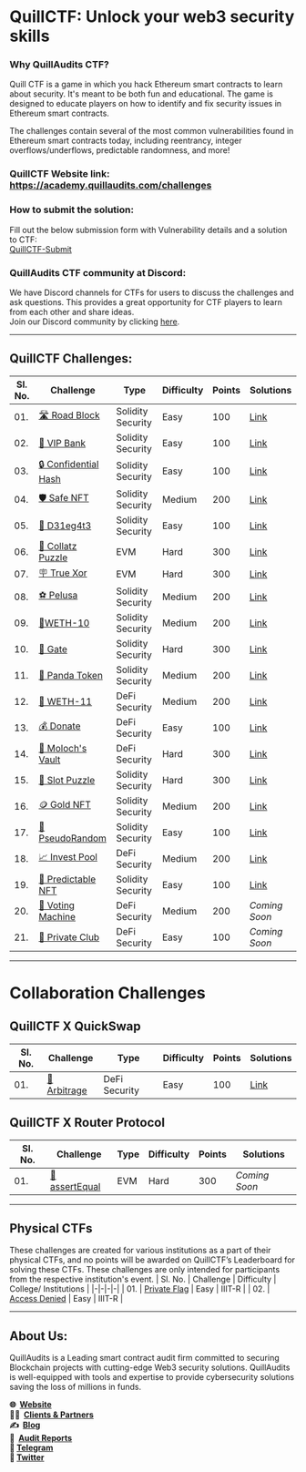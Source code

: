 # QuillCTF: Unlock your web3 security skills

### Why **QuillAudits CTF?**

Quill CTF is a game in which you hack Ethereum smart contracts to learn about security. It's meant to be both fun and educational. The game is designed to educate players on how to identify and fix security issues in Ethereum smart contracts.

The challenges contain several of the most common vulnerabilities found in Ethereum smart contracts today, including reentrancy, integer overflows/underflows, predictable randomness, and more!

### QuillCTF Website link: https://academy.quillaudits.com/challenges

### How to submit the solution:
Fill out the below submission form with Vulnerability details and a solution to CTF:   
[QuillCTF-Submit](https://quillaudits.typeform.com/QuillCTF#task=submit-solution)

### QuillAudits CTF community at Discord:
We have Discord channels for CTFs for users to discuss the challenges and ask questions. This provides a great opportunity for CTF players to learn from each other and share ideas.   
Join our Discord community by clicking [here](https://discord.gg/b8y4Z8p7Qg).

---

## QuillCTF Challenges:

| Sl. No.  | Challenge  | Type              | Difficulty | Points  | Solutions |
|---------|------------|-------------------|------------|---------| ---------|
| 01.     | [🛣️ Road Block](https://academy.quillaudits.com/challenges/quillctf-challenges/road-closed) | Solidity Security | Easy     | 100      | [Link](https://daredevil.hashnode.dev/road-closed-walkthrough) |
| 02.     | [🏦 VIP Bank](https://academy.quillaudits.com/challenges/quillctf-challenges/vip-bank) | Solidity Security | Easy     | 100      | [Link](https://dev.to/erhant/quillctf-3-vip-bank-2km8) |
| 03.     | [🔒 Confidential Hash](https://academy.quillaudits.com/challenges/quillctf-challenges/ctf02) | Solidity Security | Easy     | 100      | [Link](https://dev.to/erhant/quillctf-2-confidential-hash-5h0b) |
| 04.     | [🛡️ Safe NFT](https://academy.quillaudits.com/quillctf-challenges/bulletproof-nft) | Solidity Security | Medium     | 200      | [Link](https://dev.to/erhant/quill-ctf-4-safe-nft-5699) |
| 05.     | [📲 D31eg4t3](https://academy.quillaudits.com/challenges/quillctf-challenges/d31eg4t3) | Solidity Security | Easy | 100 | [Link](https://dev.to/erhant/quillctf-5-d31eg4t3-37h3) |
| 06.     | [🧩 Collatz Puzzle](https://academy.quillaudits.com/challenges/quillctf-challenges/collatz-puzzle) | EVM | Hard | 300 | [Link](https://dev.to/erhant/quillctf-6-collatz-puzzle-3hoa) |
| 07.     | [🪧 True Xor](https://academy.quillaudits.com/challenges/quillctf-challenges/true-xor) | EVM | Hard | 300 | [Link](https://github.com/lmanini/QuillCTF-solutions/tree/main/TrueXOR) |
| 08.     | [⚽ Pelusa](https://academy.quillaudits.com/challenges/quillctf-challenges/pelusa) | Solidity Security | Medium | 200 | [Link](https://dev.to/erhant/quillctf-8-pelusa-1gf5) |
| 09.     | [🔶WETH-10](https://academy.quillaudits.com/challenges/quillctf-challenges/weth-10) | Solidity Security | Medium | 200 | [Link](https://dev.to/erhant/quillctf-9-weth10-4d72) |
| 10.     | [🚪 Gate](https://academy.quillaudits.com/challenges/quillctf-challenges/gate) | Solidity Security | Hard | 300 | [Link](https://github.com/lmanini/QuillCTF-solutions/tree/main/Gate) |
| 11.     | [🐼 Panda Token](https://academy.quillaudits.com/challenges/quillctf-challenges/panda-token) | Solidity Security | Medium | 200 | [Link](https://github.com/lmanini/QuillCTF-solutions/tree/main/PandaToken) |
| 12.     | [💠 WETH-11](https://academy.quillaudits.com/challenges/quillctf-challenges/weth-11) | DeFi Security | Medium | 200 | [Link](https://infosecwriteups.com/quillaudit-ctf-challenges-writeups-fd5d38f010a4) |
| 13.     | [💰 Donate](https://academy.quillaudits.com/challenges/quillctf-challenges/donate) | DeFi Security | Easy | 100 | [Link](https://infosecwriteups.com/quillaudit-ctf-challenges-writeups-fd5d38f010a4) |
| 14.     | [🛅 Moloch's Vault](https://academy.quillaudits.com/challenges/quillctf-challenges/molochs-vault) | DeFi Security | Hard | 300 | [Link](https://infosecwriteups.com/quillaudit-ctf-challenges-writeups-fd5d38f010a4)  |
| 15.     | [🧮 Slot Puzzle](https://academy.quillaudits.com/challenges/quillctf-challenges/slot-puzzle) | Solidity Security | Hard | 300 | [Link](https://github.com/Kaiziron/quill-ctf-writeup/blob/main/slot-puzzle.md)  |
| 16.     | [🪙 Gold NFT](https://academy.quillaudits.com/challenges/quillctf-challenges/gold-nft) | Solidity Security | Medium | 200 | [Link](https://github.com/Kaiziron/quill-ctf-writeup/blob/main/goldnft.md)  |
| 17.     | [🎲 PseudoRandom](https://academy.quillaudits.com/challenges/quillctf-challenges/pseudorandom) | Solidity Security | Easy | 100 | [Link](https://caglankaan.com/blog/pseudorandom) |
| 18.     | [📈 Invest Pool](https://academy.quillaudits.com/challenges/quillctf-challenges/invest-pool) | DeFi Security | Medium | 200 | [Link](https://github.com/J4X-98/Writeups/blob/main/Websites/QuillCTF/InvestPool/writeup.md) |
| 19.     | [🙈 Predictable NFT](https://academy.quillaudits.com/challenges/quillctf-challenges/predictable-nft) | Solidity Security | Easy | 100 | [Link](https://aviksaikatka-blog-posts.netlify.app/quillctf/predictable-nft/) |
| 20.     | [📇 Voting Machine](https://academy.quillaudits.com/challenges/quillctf-challenges/voting-machine) | DeFi Security | Medium | 200 | *Coming Soon* |
| 21.     | [🕺 Private Club](https://academy.quillaudits.com/challenges/quillctf-challenges/private-club) | DeFi Security | Easy | 100 | *Coming Soon* |

---

# Collaboration Challenges
## QuillCTF X QuickSwap
| Sl. No.  | Challenge  | Type              | Difficulty | Points  | Solutions |
|---------|------------|-------------------|------------|---------| ---------|
| 01.     | [💸 Arbitrage](https://academy.quillaudits.com/challenges/quillctf-x-quickswap/arbitrage) | DeFi Security | Easy     | 100      | [Link](https://github.com/J4X-98/Writeups/blob/main/Websites/QuillCTF/Arbitrage/writeup.md) |

## QuillCTF X Router Protocol
| Sl. No.  | Challenge  | Type              | Difficulty | Points  | Solutions |
|---------|------------|-------------------|------------|---------| ---------|
| 01.     | [🔰 assertEqual](https://academy.quillaudits.com/challenges/quillctf-x-router-protocol/assertequal) | EVM | Hard     | 300      | *Coming Soon* |

---

## Physical CTFs
These challenges are created for various institutions as a part of their physical CTFs, and no points will be awarded on QuillCTF’s Leaderboard for solving these CTFs. These challenges are only intended for participants from the respective institution's event.
| Sl. No.  | Challenge  |  Difficulty | College/ Institutions | 
|-|-|-|-|
| 01. | [Private Flag](https://academy.quillaudits.com/challenges/private-flag) | Easy | IIIT-R | 
| 02. | [Access Denied](https://academy.quillaudits.com/challenges/access-denied) | Easy | IIIT-R | 

---

## About Us:
QuillAudits is a Leading smart contract audit firm committed to securing Blockchain projects with cutting-edge Web3 security solutions. QuillAudits is well-equipped with tools and expertise to provide cybersecurity solutions saving the loss of millions in funds.

**🌐  [Website](https://quillaudits.com)**   
**👨‍💻  [Clients & Partners](https://www.quillaudits.com/partners)**    
**✍️  [Blog](https://blog.quillaudits.com/)**   
**📑  [Audit Reports](https://github.com/Quillhash/QuillAudit_Reports)**   
**📩 [Telegram](https://t.me/quillaudits_official)**     
**📨 [Twitter](https://twitter.com/QuillAudits)**     
